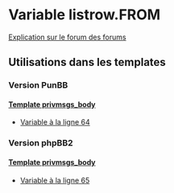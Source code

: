 # Variable listrow.FROM
[Explication sur le forum des forums](http://forum.forumactif.com/t294113-listing-des-variables#listrow.FROM)

## Utilisations dans les templates

### Version PunBB

#### [Template privmsgs_body](punbb/privmsgs_body.md)
* [Variable à la ligne 64](../punbb/privmsgs_body.tpl#L64)

### Version phpBB2

#### [Template privmsgs_body](subsilver/privmsgs_body.md)
* [Variable à la ligne 65](../subsilver/privmsgs_body.tpl#L65)